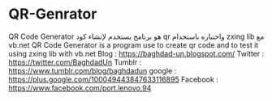 # QR-Genrator
QR Code Generator هو برنامج يستخدم لإنشاء كود qr واختباره باستخدام zxing lib مع vb.net  QR Code Generator is a program use to create qr code and to test it using zxing lib with vb.net  Blog : https://baghdad-un.blogspot.com/ Twitter : https://twitter.com/BaghdadUn Tumblr : https://www.tumblr.com/blog/baghdadun google : https://plus.google.com/100049443847633116895 Facebook : https://www.facebook.com/port.lenovo.94
